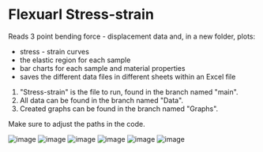 # Flexuarl Stress-strain
Reads 3 point bending force - displacement data and, in a new folder, plots:
- stress - strain curves
- the elastic region for each sample
- bar charts for each sample and material properties
- saves the different data files in different sheets within an Excel file

1. "Stress-strain" is the file to run, found in the branch named "main".
2. All data can be found in the branch named "Data".
3. Created graphs can be found in the branch named "Graphs".

Make sure to adjust the paths in the code.

![image](https://github.com/odykak/Stress-strain/blob/Graphs/%231%20unedited%20stress%20strain.png)
![image](https://user-images.githubusercontent.com/99960828/172065016-cfeab4b7-c18c-4a8c-b98d-7941d2b696cb.png)
![image](https://user-images.githubusercontent.com/99960828/172064982-fa2e3616-db91-4b64-89fc-8a89829cfdb3.png)
![image](https://user-images.githubusercontent.com/99960828/172064937-aa6be82e-9165-46e2-bf39-f822fe7f74d7.png)
![image](https://user-images.githubusercontent.com/99960828/172065002-591809c7-ad97-4eda-a152-8ed420b67293.png)
![image](https://user-images.githubusercontent.com/99960828/172065005-d2e019e7-9354-48dc-9ac3-08082bc4c814.png)
